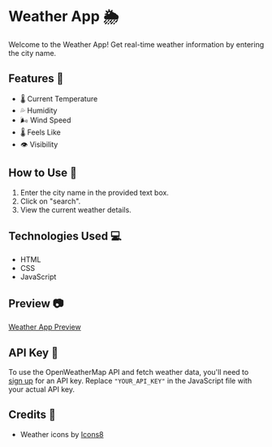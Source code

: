 # Weather App 🌦️

Welcome to the Weather App! Get real-time weather information by entering the city name.

## Features 🚀

- 🌡️ Current Temperature
- 💦 Humidity
- 🌬️ Wind Speed
- 🌡️ Feels Like
- 👁️ Visibility

## How to Use 🤔

1. Enter the city name in the provided text box.
2. Click on "search".
3. View the current weather details.

## Technologies Used 💻

- HTML
- CSS
- JavaScript

## Preview 📷

[Weather App Preview](https://blazhribernik-weatherapp.netlify.app/)

## API Key 🔑

To use the OpenWeatherMap API and fetch weather data, you'll need to [sign up](https://openweathermap.org/appid) for an API key. Replace `"YOUR_API_KEY"` in the JavaScript file with your actual API key.

## Credits 🙌

- Weather icons by [Icons8](https://icons8.com)



